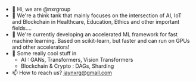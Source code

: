 - 👋 Hi, we are @nxrgroup
- 👀 We're a think tank that mainly focuses on the intersection of AI, IoT and Blockchain in Healthcare, Education, Ethics and other important fields....
- 🌱 We're currently developing an accelerated ML framework for fast machine learning. Based on scikit-learn, but faster and can run on GPUs and other accelerators!
- 💞️ Some really cool stuff in 
  - AI : GANs, Transformers, Vision Transformers
  - Blockchain & Crypto : DAGs, Sharding
- 📫 How to reach us? jaynxrg@gmail.com

<!---
nxrgroup/nxrgroup is a ✨ special ✨ repository because its `README.md` (this file) appears on your GitHub profile.
You can click the Preview link to take a look at your changes.
--->

